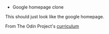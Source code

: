 * Google homepage clone

This should just look like the google homepage.

From The Odin Project's [curriculum](http://www.theodinproject.com/courses/web-development-101/lessons/html-css)